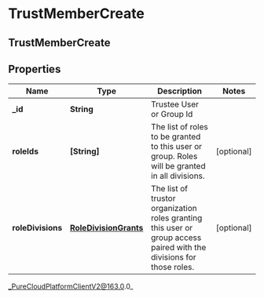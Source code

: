 # TrustMemberCreate

## TrustMemberCreate

## Properties

|Name | Type | Description | Notes|
|------------ | ------------- | ------------- | -------------|
| **_id** | **String** | Trustee User or Group Id | |
| **roleIds** | **[String]** | The list of roles to be granted to this user or group. Roles will be granted in all divisions. | [optional] |
| **roleDivisions** | [**RoleDivisionGrants**](RoleDivisionGrants) | The list of trustor organization roles granting this user or group access paired with the divisions for those roles. | [optional] |



_PureCloudPlatformClientV2@163.0.0_
